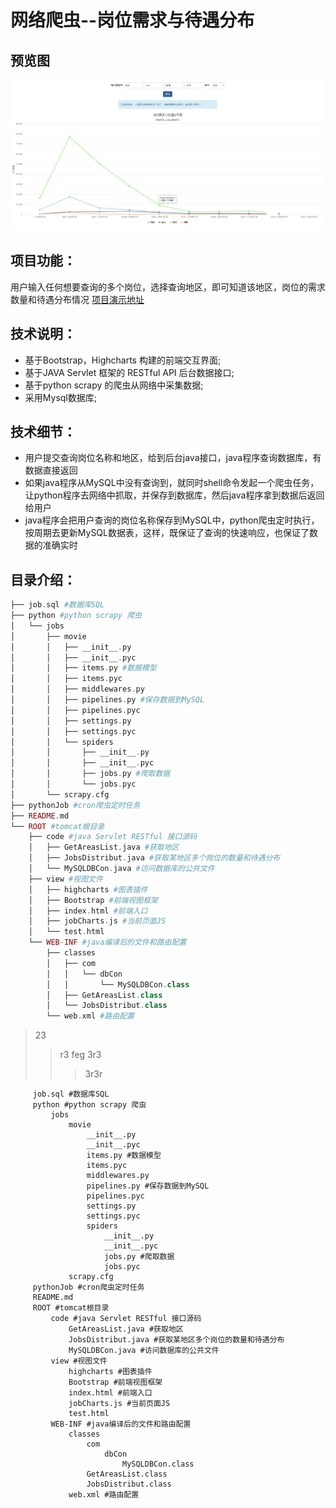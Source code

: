 # 网络爬虫--岗位需求与待遇分布

## 预览图
![Screenshot](https://raw.githubusercontent.com/596008520/jobSalarys/master/preview.png)

## 项目功能：
用户输入任何想要查询的多个岗位，选择查询地区，即可知道该地区，岗位的需求数量和待遇分布情况 [项目演示地址](http://182.61.27.134:8080/view/index.html)

## 技术说明：
* 基于Bootstrap，Highcharts 构建的前端交互界面;<br>
* 基于JAVA Servlet 框架的 RESTful API  后台数据接口;<br>
* 基于python scrapy 的爬虫从网络中采集数据;<br>
* 采用Mysql数据库;<br>

## 技术细节：
* 用户提交查询岗位名称和地区，给到后台java接口，java程序查询数据库，有数据直接返回<br>
* 如果java程序从MySQL中没有查询到，就同时shell命令发起一个爬虫任务，让python程序去网络中抓取，并保存到数据库，然后java程序拿到数据后返回给用户<br>
* java程序会把用户查询的岗位名称保存到MySQL中，python爬虫定时执行，按周期去更新MySQL数据表，这样，既保证了查询的快速响应，也保证了数据的准确实时<br>

## 目录介绍：
```php
├── job.sql #数据库SQL
├── python #python scrapy 爬虫
│   └── jobs 
│       ├── movie 
│       │   ├── __init__.py 
│       │   ├── __init__.pyc 
│       │   ├── items.py #数据模型
│       │   ├── items.pyc 
│       │   ├── middlewares.py 
│       │   ├── pipelines.py #保存数据到MySQL
│       │   ├── pipelines.pyc 
│       │   ├── settings.py 
│       │   ├── settings.pyc 
│       │   └── spiders 
│       │       ├── __init__.py 
│       │       ├── __init__.pyc 
│       │       ├── jobs.py #爬取数据
│       │       └── jobs.pyc 
│       └── scrapy.cfg 
├── pythonJob #cron爬虫定时任务
├── README.md 
└── ROOT #tomcat根目录
    ├── code #java Servlet RESTful 接口源码
    │   ├── GetAreasList.java #获取地区
    │   ├── JobsDistribut.java #获取某地区多个岗位的数量和待遇分布
    │   └── MySQLDBCon.java #访问数据库的公共文件
    ├── view #视图文件
    │   ├── highcharts #图表插件
    │   ├── Bootstrap #前端视图框架
    │   ├── index.html #前端入口
    │   ├── jobCharts.js #当前页面JS
    │   └── test.html 
    └── WEB-INF #java编译后的文件和路由配置
        ├── classes 
        │   ├── com 
        │   │   └── dbCon 
        │   │       └── MySQLDBCon.class 
        │   ├── GetAreasList.class 
        │   └── JobsDistribut.class 
        └── web.xml #路由配置
```

>23
>>r3
>feg
>>3r3
>>>3r3r
	


		 job.sql #数据库SQL
		 python #python scrapy 爬虫
	   		 jobs 
	       		 movie 
	       	   		 __init__.py 
	       	   		 __init__.pyc 
	       	   		 items.py #数据模型
	       	   		 items.pyc 
	       	   		 middlewares.py 
	       	   		 pipelines.py #保存数据到MySQL
	       	   		 pipelines.pyc 
	       	   		 settings.py 
	       	   		 settings.pyc 
	       	   		 spiders 
	       	       		 __init__.py 
	       	       		 __init__.pyc 
	       	       		 jobs.py #爬取数据
	       	       		 jobs.pyc 
	       		 scrapy.cfg 
		 pythonJob #cron爬虫定时任务
		 README.md 
		 ROOT #tomcat根目录
    		 code #java Servlet RESTful 接口源码
    	   		 GetAreasList.java #获取地区
    	   		 JobsDistribut.java #获取某地区多个岗位的数量和待遇分布
    	   		 MySQLDBCon.java #访问数据库的公共文件
    		 view #视图文件
    	   		 highcharts #图表插件
    	   		 Bootstrap #前端视图框架
    	   		 index.html #前端入口
    	   		 jobCharts.js #当前页面JS
    	   		 test.html 
    		 WEB-INF #java编译后的文件和路由配置
        		 classes 
        	   		 com 
        	   	   		 dbCon 
        	   	       		 MySQLDBCon.class 
        	   		 GetAreasList.class 
        	   		 JobsDistribut.class 
        		 web.xml #路由配置  
